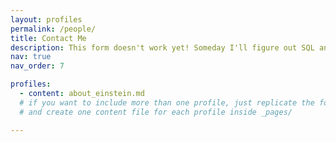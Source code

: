 ```yaml
---
layout: profiles
permalink: /people/
title: Contact Me
description: This form doesn't work yet! Someday I'll figure out SQL and turn the tables. Integer eu ante ornare amet commetus vestibulum blandit integer in curae ac faucibus integer non. Adipiscing cubilia elementum integer. Integer eu ante ornare amet commetus.
nav: true
nav_order: 7

profiles:
  - content: about_einstein.md
  # if you want to include more than one profile, just replicate the following block
  # and create one content file for each profile inside _pages/

---
```

